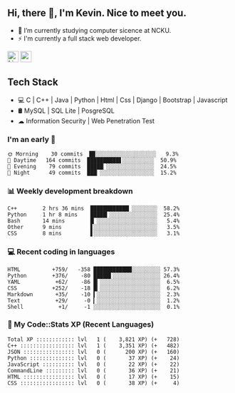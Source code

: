 ## Hi, there 👋, I'm Kevin. Nice to meet you.

- 🌱 I’m currently studying computer sicence at NCKU.
- ⚡ I'm currently a full stack web developer.

<a href="https://www.linkedin.com/in/kevin12686/"><img alt="LinkedIn" src="https://img.shields.io/badge/linkedin%20-%230077B5.svg?&style=for-the-badge&logo=linkedin&logoColor=white" height=25></a>
<a href="https://www.instagram.com/kevin12686/"><img src="https://img.shields.io/badge/instagram-3f729b?&style=for-the-badge&logo=instagram&logoColor=white" height=25></a>

## Tech Stack

* 💻 C | C++ | Java | Python | Html | Css | Django | Bootstrap | Javascript
* 🛢️ MySQL | SQL Lite | PosgreSQL
* ☁ Information Security | Web Penetration Test

### I'm an early 🐤

<!-- early_bird start -->

```text
🌞 Morning    30 commits  █▉░░░░░░░░░░░░░░░░░░░   9.3%
🌆 Daytime   164 commits  ██████████▋░░░░░░░░░░  50.9%
🌃 Evening    79 commits  █████▏░░░░░░░░░░░░░░░  24.5%
🌙 Night      49 commits  ███▏░░░░░░░░░░░░░░░░░  15.2%
```

<!-- early_bird end -->

### 📊 Weekly development breakdown

<!-- code_time start -->

```text
C++        2 hrs 36 mins  ████████████▏░░░░░░░░  58.2%
Python     1 hr 8 mins    █████▎░░░░░░░░░░░░░░░  25.4%
Bash       14 mins        █▏░░░░░░░░░░░░░░░░░░░   5.4%
Other      9 mins         ▋░░░░░░░░░░░░░░░░░░░░   3.5%
CSS        8 mins         ▋░░░░░░░░░░░░░░░░░░░░   3.1%
```

<!-- code_time end -->

### 💻 Recent coding in languages

<!-- code_diff start -->

```text
HTML          +759/   -358 ████████████░░░░░░░░░ 57.3%
Python        +376/    -80 █████▌░░░░░░░░░░░░░░░ 26.4%
YAML           +62/    -86 █▎░░░░░░░░░░░░░░░░░░░  6.5%
CSS           +252/    -18 █▎░░░░░░░░░░░░░░░░░░░  6.2%
Markdown       +35/    -10 ▍░░░░░░░░░░░░░░░░░░░░  2.3%
Text           +29/     -0 ▎░░░░░░░░░░░░░░░░░░░░  1.2%
Shell           +1/     -1 ░░░░░░░░░░░░░░░░░░░░░  0.1%
```

<!-- code_diff end -->

### 🧰 My Code::Stats XP (Recent Languages)

<!-- codestats start -->

```text
Total XP :::::::::::: lvl   1 (    3,821 XP) (+   728)
C++ ::::::::::::::::: lvl   1 (    3,351 XP) (+   482)
JSON :::::::::::::::: lvl   0 (      200 XP) (+   160)
Python :::::::::::::: lvl   0 (       37 XP) (+    24)
JavaScript :::::::::: lvl   0 (       22 XP) (+    22)
CommandLine ::::::::: lvl   0 (       36 XP) (+    21)
HTML :::::::::::::::: lvl   0 (       17 XP) (+    15)
CSS ::::::::::::::::: lvl   0 (       38 XP) (+     4)
```

<!-- codestats end -->
